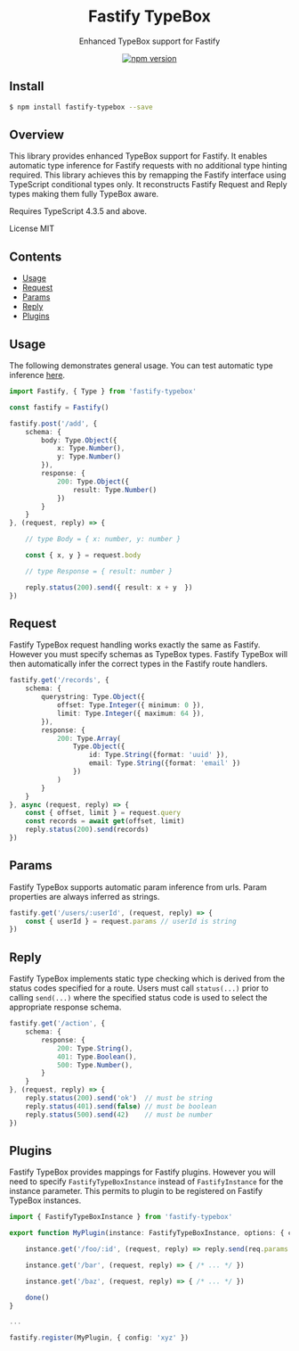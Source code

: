 <div align='center'>

<h1>Fastify TypeBox</h1>

<p>Enhanced TypeBox support for Fastify</p>

[![npm version](https://badge.fury.io/js/fastify-typebox.svg)](https://badge.fury.io/js/fastify-typebox)

</div>

## Install

```bash
$ npm install fastify-typebox --save
```

## Overview

This library provides enhanced TypeBox support for Fastify. It enables automatic type inference for Fastify requests with no additional type hinting required. This library achieves this by remapping the Fastify interface using TypeScript conditional types only. It reconstructs Fastify Request and Reply types making them fully TypeBox aware.

Requires TypeScript 4.3.5 and above.

License MIT

## Contents

- [Usage](#Usage)
- [Request](#Request)
- [Params](#Params)
- [Reply](#Reply)
- [Plugins](#Plugins)

## Usage

The following demonstrates general usage. You can test automatic type inference [here](https://www.typescriptlang.org/play?#code/JYWwDg9gTgLgBAMQIYGcbAGYE8A0cDecAKlmAKZwC+cGUEIcA5BqutgLQylkBGEAHowCwAKFEBjCADs0NVpixwAvInnYAFAEpRolmgUA6SGnWMA9EgAmlxnkKi4juCnEALMiCQAuAg6f++SywfEnIDAHkeACsycRh1fD9-ZLh+EO4DADkAVxAeMigtHCSUp2DiDJy8gq0S-0pNYpFSuCgyFEgZMh9E5panACYABiH0sMiYuIS6-sc2lGyAGxgxsizc-MLtPtmGmcdKEsORSjx1NoBHbPaYPDawRaxNZQA+XzEduDMzOC5yOAAQhAgsoCKkfFINgU8OVIdUoFQdJ9JDJ4IR+DCqKDLtc0AZAopZo4kf5vr9uHAAErtTooCgqQjzJYrOBwzaIz4le6PAxoJAwbIodTDIaaXlkKSWBKtdrMnz8OAAajghL2J00QA).

```typescript
import Fastify, { Type } from 'fastify-typebox'

const fastify = Fastify()

fastify.post('/add', { 
    schema: {
        body: Type.Object({
            x: Type.Number(),
            y: Type.Number()
        }),
        response: {
            200: Type.Object({
                result: Type.Number()
            })
        }
    }
}, (request, reply) => {

    // type Body = { x: number, y: number }

    const { x, y } = request.body             

    // type Response = { result: number }

    reply.status(200).send({ result: x + y  })
})
```

## Request

Fastify TypeBox request handling works exactly the same as Fastify. However you must specify schemas as TypeBox types. Fastify TypeBox will then automatically infer the correct types in the Fastify route handlers.

```typescript
fastify.get('/records', {
    schema: {
        querystring: Type.Object({
            offset: Type.Integer({ minimum: 0 }),
            limit: Type.Integer({ maximum: 64 }),
        }),
        response: {
            200: Type.Array(
                Type.Object({
                    id: Type.String({format: 'uuid' }),
                    email: Type.String({format: 'email' })
                })
            )
        }
    }
}, async (request, reply) => {
    const { offset, limit } = request.query
    const records = await get(offset, limit)
    reply.status(200).send(records)
})
```

## Params

Fastify TypeBox supports automatic param inference from urls. Param properties are always inferred as strings.

```typescript
fastify.get('/users/:userId', (request, reply) => {
    const { userId } = request.params // userId is string
})
```

## Reply

Fastify TypeBox implements static type checking which is derived from the status codes specified for a route. Users must call `status(...)` prior to calling `send(...)` where the specified status code is used to select the appropriate response schema.

```typescript
fastify.get('/action', {
    schema: {
        response: {
            200: Type.String(),
            401: Type.Boolean(),
            500: Type.Number(),
        }
    }
}, (request, reply) => {
    reply.status(200).send('ok')  // must be string
    reply.status(401).send(false) // must be boolean
    reply.status(500).send(42)    // must be number
})
```

## Plugins

Fastify TypeBox provides mappings for Fastify plugins. However you will need to specify `FastifyTypeBoxInstance` instead of `FastifyInstance` for the instance parameter. This permits to plugin to be registered on Fastify TypeBox instances.

```typescript
import { FastifyTypeBoxInstance } from 'fastify-typebox'

export function MyPlugin(instance: FastifyTypeBoxInstance, options: { config: any }, done: Function) {

    instance.get('/foo/:id', (request, reply) => reply.send(req.params.id))

    instance.get('/bar', (request, reply) => { /* ... */ })

    instance.get('/baz', (request, reply) => { /* ... */ })

    done()
}

...

fastify.register(MyPlugin, { config: 'xyz' })
```

